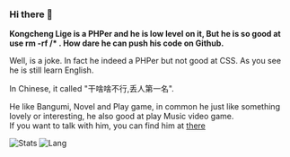 ### Hi there 👋  

**Kongcheng Lige is a PHPer and he is low level on it, But he is so good at use rm -rf /\* . How dare he can push his code on Github.**  

Well, is a joke. In fact he indeed a PHPer but not good at CSS. As you see he is still learn English.  

In Chinese, it called "干啥啥不行,丢人第一名".  

He like Bangumi, Novel and Play game, in common he just like something lovely or interesting, he also good at play Music video game.  
If you want to talk with him, you can find him at [there](https://iasoc.cn)

![Stats](https://github-readme-stats.vercel.app/api?username=Kongchenglige&show_icons=true&icon_color=990000&title_color=990000)  ![Lang](https://github-readme-stats.vercel.app/api/top-langs/?username=Kongchenglige&layout=compact&title_color=990000)
<!--
**Kongchenglige/kongchenglige** is a ✨ _special_ ✨ repository because its `README.md` (this file) appears on your GitHub profile.

Here are some ideas to get you started:

- 🔭 I’m currently working on ...
- 🌱 I’m currently learning ...
- 👯 I’m looking to collaborate on ...
- 🤔 I’m looking for help with ...
- 💬 Ask me about ...
- 📫 How to reach me: ...
- 😄 Pronouns: ...
- ⚡ Fun fact: ...
-->
